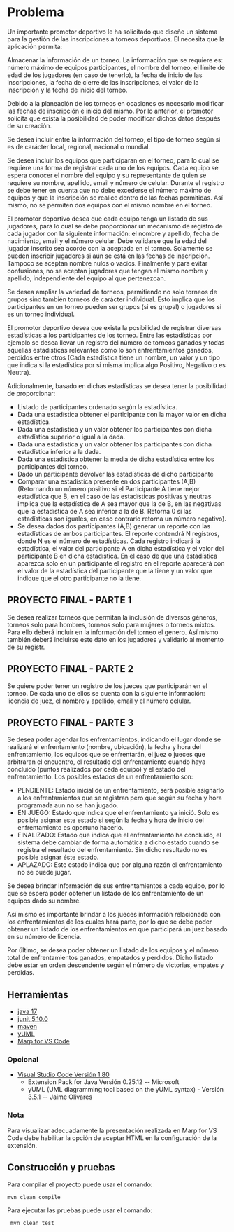 # Problema

Un importante promotor deportivo le ha solicitado que diseñe un sistema para la gestión de las inscripciones a torneos deportivos. El necesita que la aplicación permita:

Almacenar la información de un torneo. La información que se requiere es: número máximo de equipos participantes, el nombre del torneo, el límite de edad de los jugadores (en caso de tenerlo), la fecha de inicio de las inscripciones, la fecha de cierre de las inscripciones, el valor de la inscripción y la fecha de inicio del torneo.

Debido a la planeación de los torneos en ocasiones es necesario modificar las fechas de inscripción e inicio del mismo. Por lo anterior, el promotor solicita que exista la posibilidad de poder modificar dichos datos después de su creación. 

Se desea incluir entre la información del torneo, el tipo de torneo según si es de carácter local, regional, nacional o mundial.

Se desea incluir los equipos que participaran en el torneo, para lo cual se requiere una forma de registrar cada uno de los equipos. Cada equipo se espera conocer el nombre del equipo y su representante de quien se requiere su nombre, apellido, email y número de celular. Durante el registro se debe tener en cuenta que no debe excederse el número máximo de equipos y que la inscripción se realice dentro de las fechas permitidas. Así mismo, no se permiten dos equipos con el mismo nombre en el torneo. 

El promotor deportivo desea que cada equipo tenga un listado de sus jugadores, para lo cual se debe proporcionar un mecanismo de registro de cada jugador con la siguiente información: el nombre y apellido, fecha de nacimiento, email y el número celular. Debe validarse que la edad del jugador inscrito sea acorde con la aceptada en el torneo. Solamente se pueden inscribir jugadores si aún se está en las fechas de inscripción. Tampoco se aceptan nombre nulos o vacíos. Finalmente y para evitar confusiones, no se aceptan jugadores que tengan el mismo nombre y apellido, independiente del equipo al que pertenezcan.

Se desea ampliar la variedad de torneos, permitiendo no solo torneos de grupos sino también torneos de carácter individual. Esto implica que los participantes en un torneo pueden ser grupos (si es grupal) o jugadores si es un torneo individual.

El promotor deportivo desea que exista la posibilidad de registrar diversas estadísticas a los participantes de los torneo. Entre las estadísticas por ejemplo se desea llevar un registro del número de torneos ganados y todas aquellas estadísticas relevantes como lo son enfrentamientos ganados, perdidos entre otros (Cada estadística tiene un nombre, un valor y un tipo que indica si la estadística por si misma implica algo Positivo, Negativo o es Neutra).

Adicionalmente, basado en dichas estadísticas se desea tener la posibilidad de proporcionar:

- Listado de participantes ordenado según la estadística.
- Dada una estadística obtener el participante con la mayor valor en dicha estadística.
- Dada una estadística y un valor obtener los participantes con dicha estadística superior o igual a la dada.
- Dada una estadística y un valor obtener los participantes con dicha estadística inferior a la dada.
- Dada una estadística obtener la media de dicha estadística entre los participantes del torneo.
- Dado un participante devolver las estadísticas de dicho participante
- Comparar una estadística presente en dos participantes (A,B) (Retornando un número positivo si el Participante A tiene mejor estadística que B, en el caso de las estadísticas positivas y neutras implica que la estadística de A sea mayor que la de B, en las negativas que la estadística de A sea inferior a la de B. Retorna 0 si las estadísticas son iguales, en caso contrario retorna un número negativo).
- Se desea dados dos participantes (A,B) generar un reporte con las estadísticas de ambos participantes. El reporte contendrá N registros, donde N es el número de estadísticas. Cada registro indicará la estadística, el valor del participante A en dicha estadística y el valor del participante B en dicha estadística. En el caso de que una estadística aparezca solo en un participante el registro en el reporte aparecerá con el valor de la estadística del participante que la tiene y un valor que indique que el otro participante no la tiene. 

## PROYECTO FINAL - PARTE 1
Se desea realizar torneos que permitan la inclusión de diversos géneros, torneos solo para hombres, torneos solo para mujeres o torneos mixtos. Para ello deberá incluir en la información del torneo el genero. Así mismo también deberá incluirse este dato en los jugadores y validarlo al momento de su registr.

## PROYECTO FINAL - PARTE 2
Se quiere poder tener un registro de los jueces que participarán en el torneo. De cada uno de ellos se cuenta con la siguiente información:  licencia de juez, el nombre y apellido, email y el número celular.

## PROYECTO FINAL - PARTE 3

Se desea poder agendar los enfrentamientos, indicando el lugar donde se realizará el enfrentamiento (nombre, ubicación), la fecha y hora del enfrentamiento, los equipos que se enfrentarán, el juez o jueces que arbitraran el encuentro, el resultado del enfrentamiento cuando haya concluido (puntos realizados por cada equipo) y el estado del enfrentamiento. Los posibles estados de un enfrentamiento son:

- PENDIENTE: Estado inicial de un enfrentamiento, será posible asignarlo a los enfrentamientos que se registran pero que según su fecha y hora programada aun no se han jugado.
- EN JUEGO: Estado que indica que el enfrentamiento ya inició. Solo es posible asignar este estado si según la fecha y hora de inicio del enfrentamiento es oportuno hacerlo.
- FINALIZADO: Estado que indica que el enfrentamiento ha concluido, el sistema debe cambiar de forma automática a dicho estado cuando se registra el resultado del enfrentamiento. Sin dicho resultado no es posible asignar éste estado.
- APLAZADO: Este estado indica que por alguna razón el enfrentamiento no se puede jugar.

Se desea brindar información de sus enfrentamientos a cada equipo, por lo que se espera poder obtener un listado de los enfrentamiento de un equipos dado su nombre.

Así mismo es importante brindar a los jueces información relacionada con los enfrentamientos de los cuales hará parte, por lo que se debe poder obtener un listado de los enfrentamientos en que participará un juez basado en su número de licencia.

Por último, se desea poder obtener un listado de los equipos y el número total de enfrentamientos ganados, empatados y perdidos. Dicho listado debe estar en orden descendente según el número de victorias, empates y perdidas.

## Herramientas

- [java 17](https://adoptium.net/es)
- [junit 5.10.0](https://mvnrepository.com/artifact/org.junit.jupiter/junit-jupiter-api/5.10.0)
- [maven](https://maven.apache.org)
- [yUML](https://yuml.me)
- [Marp for VS Code](https://marp.app)

### Opcional

- [Visual Studio Code Versión 1.80](https://code.visualstudio.com/)
    - Extension Pack for Java Versión 0.25.12 -- Microsoft
    - yUML (UML diagramming tool based on the yUML syntax) - Versión 3.5.1 -- Jaime Olivares

### Nota
Para visualizar adecuadamente la presentación realizada en Marp for VS Code debe habilitar la opción de aceptar HTML en la configuración de la extensión.

## Construcción y pruebas

Para compilar el proyecto puede usar el comando:

```shell
mvn clean compile
```

Para ejecutar las pruebas puede usar el comando: 

```shell
 mvn clean test
```


